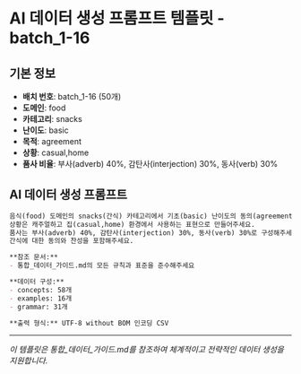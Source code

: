 # AI 데이터 생성 프롬프트 템플릿 - batch_1-16

## 기본 정보
- **배치 번호**: batch_1-16 (50개)
- **도메인**: food
- **카테고리**: snacks
- **난이도**: basic
- **목적**: agreement
- **상황**: casual,home
- **품사 비율**: 부사(adverb) 40%, 감탄사(interjection) 30%, 동사(verb) 30%

## AI 데이터 생성 프롬프트

```markdown
음식(food) 도메인의 snacks(간식) 카테고리에서 기초(basic) 난이도의 동의(agreement) 목적 데이터를 50개 생성해주세요.
상황은 캐주얼하고 집(casual,home) 환경에서 사용하는 표현으로 만들어주세요.
품사는 부사(adverb) 40%, 감탄사(interjection) 30%, 동사(verb) 30%로 구성해주세요.
간식에 대한 동의와 찬성을 포함해주세요.

**참조 문서:**
- 통합_데이터_가이드.md의 모든 규칙과 표준을 준수해주세요

**데이터 구성:**
- concepts: 58개
- examples: 16개  
- grammar: 31개

**출력 형식:** UTF-8 without BOM 인코딩 CSV
```

---

_이 템플릿은 통합_데이터_가이드.md를 참조하여 체계적이고 전략적인 데이터 생성을 지원합니다._